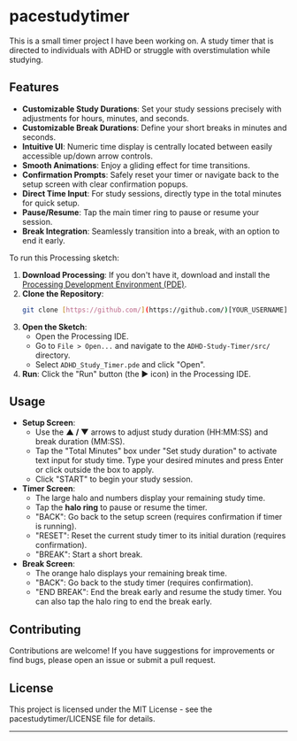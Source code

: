 # pacestudytimer
This is a small timer project I have been working on. A study timer that is directed to individuals with ADHD or struggle with overstimulation while studying.
## Features

* **Customizable Study Durations**: Set your study sessions precisely with adjustments for hours, minutes, and seconds.
* **Customizable Break Durations**: Define your short breaks in minutes and seconds.
* **Intuitive UI**: Numeric time display is centrally located between easily accessible up/down arrow controls.
* **Smooth Animations**: Enjoy a gliding effect for time transitions.
* **Confirmation Prompts**: Safely reset your timer or navigate back to the setup screen with clear confirmation popups.
* **Direct Time Input**: For study sessions, directly type in the total minutes for quick setup.
* **Pause/Resume**: Tap the main timer ring to pause or resume your session.
* **Break Integration**: Seamlessly transition into a break, with an option to end it early.


To run this Processing sketch:

1.  **Download Processing**: If you don't have it, download and install the [Processing Development Environment (PDE)](https://processing.org/download/).
2.  **Clone the Repository**:
    ```bash
    git clone [https://github.com/](https://github.com/)[YOUR_USERNAME]/ADHD-Study-Timer.git
    ```
3.  **Open the Sketch**:
    * Open the Processing IDE.
    * Go to `File > Open...` and navigate to the `ADHD-Study-Timer/src/` directory.
    * Select `ADHD_Study_Timer.pde` and click "Open".
4.  **Run**: Click the "Run" button (the ▶ icon) in the Processing IDE.

## Usage

* **Setup Screen**:
    * Use the **▲ / ▼** arrows to adjust study duration (HH:MM:SS) and break duration (MM:SS).
    * Tap the "Total Minutes" box under "Set study duration" to activate text input for study time. Type your desired minutes and press Enter or click outside the box to apply.
    * Click "START" to begin your study session.
* **Timer Screen**:
    * The large halo and numbers display your remaining study time.
    * Tap the **halo ring** to pause or resume the timer.
    * "BACK": Go back to the setup screen (requires confirmation if timer is running).
    * "RESET": Reset the current study timer to its initial duration (requires confirmation).
    * "BREAK": Start a short break.
* **Break Screen**:
    * The orange halo displays your remaining break time.
    * "BACK": Go back to the study timer (requires confirmation).
    * "END BREAK": End the break early and resume the study timer. You can also tap the halo ring to end the break early.

## Contributing

Contributions are welcome! If you have suggestions for improvements or find bugs, please open an issue or submit a pull request.

## License

This project is licensed under the MIT License - see the pacestudytimer/LICENSE file for details.

---
